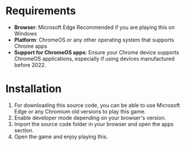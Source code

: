 # Requirements
- **Browser**: Microsoft Edge Recommended if you are playing this on Windows
- **Platform**: ChromeOS or any other operating system that supports Chrome apps
- **Support for ChromeOS apps**: Ensure your Chrome device supports ChromeOS applications, especially if using devices manufactured before 2022.

# Installation
1. For downloading this source code, you can be able to use Microsoft Edge or any Chromium old versions to play this game.
2. Enable developer mode depending on your browser's version.
3. Import the source code folder in your browser and open the apps section.
4. Open the game and enjoy playing this.
